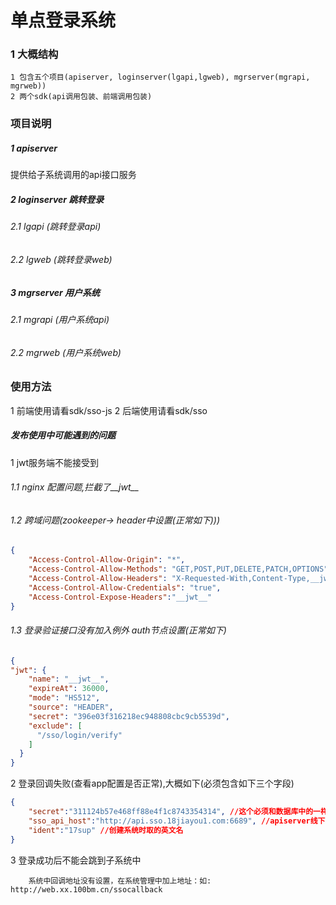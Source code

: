 # 单点登录系统

### 1 大概结构
```
1 包含五个项目(apiserver, loginserver(lgapi,lgweb), mgrserver(mgrapi, mgrweb))
2 两个sdk(api调用包装、前端调用包装)
```

### 项目说明

##### 1 apiserver 
提供给子系统调用的api接口服务

##### 2 loginserver 跳转登录
###### 2.1 lgapi (跳转登录api)
###### 2.2 lgweb (跳转登录web)

##### 3 mgrserver 用户系统
###### 2.1 mgrapi (用户系统api)
###### 2.2 mgrweb (用户系统web)

### 使用方法
1 前端使用请看sdk/sso-js
2 后端使用请看sdk/sso

##### 发布使用中可能遇到的问题
1 jwt服务端不能接受到
###### 1.1 nginx 配置问题,拦截了__jwt__
###### 1.2 跨域问题(zookeeper-> header中设置(正常如下)))
``` json
{
    "Access-Control-Allow-Origin": "*",
    "Access-Control-Allow-Methods": "GET,POST,PUT,DELETE,PATCH,OPTIONS",
    "Access-Control-Allow-Headers": "X-Requested-With,Content-Type,__jwt__,X-Requested-Id",
    "Access-Control-Allow-Credentials": "true",
    "Access-Control-Expose-Headers":"__jwt__"
}
```
###### 1.3 登录验证接口没有加入例外 auth节点设置(正常如下)
``` json 
{
"jwt": {
    "name": "__jwt__",
    "expireAt": 36000,
    "mode": "HS512",
    "source": "HEADER",
    "secret": "396e03f316218ec948808cbc9cb5539d",
    "exclude": [
      "/sso/login/verify"
    ]
  }
}
```

2 登录回调失败(查看app配置是否正常),大概如下(必须包含如下三个字段)
``` json
{	
    "secret":"311124b57e468ff88e4f1c8743354314", //这个必须和数据库中的一样
    "sso_api_host":"http://api.sso.18jiayou1.com:6689", //apiserver线下地址
    "ident":"17sup" //创建系统时取的英文名
}
```

3 登录成功后不能会跳到子系统中
```
    系统中回调地址没有设置，在系统管理中加上地址：如: http://web.xx.100bm.cn/ssocallback
```

